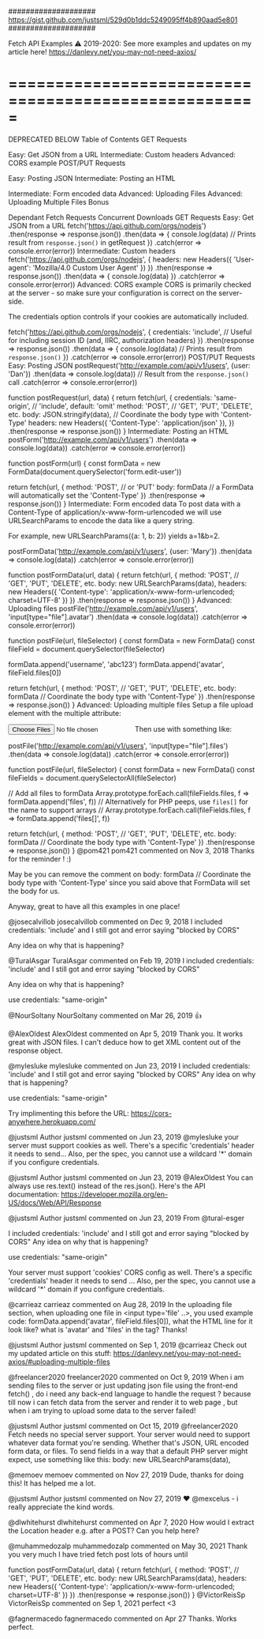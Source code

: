
####################
<br>
https://gist.github.com/justsml/529d0b1ddc5249095ff4b890aad5e801
<br>
####################


Fetch API Examples
⚠️ 2019-2020: See more examples and updates on my article here!
https://danlevy.net/you-may-not-need-axios/

=====================================================
=====================================================
DEPRECATED BELOW
Table of Contents
GET Requests

Easy: Get JSON from a URL
Intermediate: Custom headers
Advanced: CORS example
POST/PUT Requests

Easy: Posting JSON
Intermediate: Posting an HTML <form>
Intermediate: Form encoded data
Advanced: Uploading Files
Advanced: Uploading Multiple Files
Bonus

Dependant Fetch Requests
Concurrent Downloads
GET Requests
Easy: Get JSON from a URL
fetch('https://api.github.com/orgs/nodejs')
.then(response => response.json())
.then(data => {
  console.log(data) // Prints result from `response.json()` in getRequest
})
.catch(error => console.error(error))
Intermediate: Custom headers
fetch('https://api.github.com/orgs/nodejs', {
  headers: new Headers({
    'User-agent': 'Mozilla/4.0 Custom User Agent'
  })
})
.then(response => response.json())
.then(data => {
  console.log(data)
})
.catch(error => console.error(error))
Advanced: CORS example
CORS is primarily checked at the server - so make sure your configuration is correct on the server-side.

The credentials option controls if your cookies are automatically included.

fetch('https://api.github.com/orgs/nodejs', {
  credentials: 'include', // Useful for including session ID (and, IIRC, authorization headers)
})
.then(response => response.json())
.then(data => {
  console.log(data) // Prints result from `response.json()`
})
.catch(error => console.error(error))
POST/PUT Requests
Easy: Posting JSON
postRequest('http://example.com/api/v1/users', {user: 'Dan'})
  .then(data => console.log(data)) // Result from the `response.json()` call
  .catch(error => console.error(error))

function postRequest(url, data) {
  return fetch(url, {
    credentials: 'same-origin', // 'include', default: 'omit'
    method: 'POST', // 'GET', 'PUT', 'DELETE', etc.
    body: JSON.stringify(data), // Coordinate the body type with 'Content-Type'
    headers: new Headers({
      'Content-Type': 'application/json'
    }),
  })
  .then(response => response.json())
}
Intermediate: Posting an HTML <form>
postForm('http://example.com/api/v1/users')
  .then(data => console.log(data))
  .catch(error => console.error(error))

function postForm(url) {
  const formData = new FormData(document.querySelector('form.edit-user'))

  return fetch(url, {
    method: 'POST', // or 'PUT'
    body: formData  // a FormData will automatically set the 'Content-Type'
  })
  .then(response => response.json())
}
Intermediate: Form encoded data
To post data with a Content-Type of application/x-www-form-urlencoded we will use URLSearchParams to encode the data like a query string.

For example, new URLSearchParams({a: 1, b: 2}) yields a=1&b=2.

postFormData('http://example.com/api/v1/users', {user: 'Mary'})
  .then(data => console.log(data))
  .catch(error => console.error(error))

function postFormData(url, data) {
  return fetch(url, {
    method: 'POST', // 'GET', 'PUT', 'DELETE', etc.
    body: new URLSearchParams(data),
    headers: new Headers({
      'Content-type': 'application/x-www-form-urlencoded; charset=UTF-8'
    })
  })
  .then(response => response.json())
}
Advanced: Uploading files
postFile('http://example.com/api/v1/users', 'input[type="file"].avatar')
  .then(data => console.log(data))
  .catch(error => console.error(error))

function postFile(url, fileSelector) {
  const formData = new FormData()
  const fileField = document.querySelector(fileSelector)
  
  formData.append('username', 'abc123')
  formData.append('avatar', fileField.files[0])

  return fetch(url, {
    method: 'POST', // 'GET', 'PUT', 'DELETE', etc.
    body: formData  // Coordinate the body type with 'Content-Type'
  })
  .then(response => response.json())
}
Advanced: Uploading multiple files
Setup a file upload element with the multiple attribute:

<input type='file' multiple class='files' name='files' />
Then use with something like:

postFile('http://example.com/api/v1/users', 'input[type="file"].files')
  .then(data => console.log(data))
  .catch(error => console.error(error))

function postFile(url, fileSelector) {
  const formData = new FormData()
  const fileFields = document.querySelectorAll(fileSelector)

  // Add all files to formData
  Array.prototype.forEach.call(fileFields.files, f => formData.append('files', f))
  // Alternatively for PHP peeps, use `files[]` for the name to support arrays
  // Array.prototype.forEach.call(fileFields.files, f => formData.append('files[]', f))
  
  return fetch(url, {
    method: 'POST', // 'GET', 'PUT', 'DELETE', etc.
    body: formData  // Coordinate the body type with 'Content-Type'
  })
  .then(response => response.json())
}
@pom421
pom421 commented on Nov 3, 2018
Thanks for the reminder ! :)

May be you can remove the comment on body: formData // Coordinate the body type with 'Content-Type' since you said above that FormData will set the body for us.

Anyway, great to have all this examples in one place!

@josecalvillob
josecalvillob commented on Dec 9, 2018
I included credentials: 'include' and I still got and error saying "blocked by CORS"

Any idea on why that is happening?

@TuralAsgar
TuralAsgar commented on Feb 19, 2019
I included credentials: 'include' and I still got and error saying "blocked by CORS"

Any idea on why that is happening?

use credentials: "same-origin"

@NourSoltany
NourSoltany commented on Mar 26, 2019
👍

@AlexOldest
AlexOldest commented on Apr 5, 2019
Thank you. It works great with JSON files. I can't deduce how to get XML content out of the response object.

@mylesluke
mylesluke commented on Jun 23, 2019
I included credentials: 'include' and I still got and error saying "blocked by CORS"
Any idea on why that is happening?

use credentials: "same-origin"

Try implimenting this before the URL: https://cors-anywhere.herokuapp.com/

@justsml
Author
justsml commented on Jun 23, 2019
@mylesluke your server must support cookies as well. There's a specific 'credentials' header it needs to send... Also, per the spec, you cannot use a wildcard '*' domain if you configure credentials.

@justsml
Author
justsml commented on Jun 23, 2019
@AlexOldest You can always use res.text() instead of the res.json().
Here's the API documentation: https://developer.mozilla.org/en-US/docs/Web/API/Response

@justsml
Author
justsml commented on Jun 23, 2019
From @tural-esger

I included credentials: 'include' and I still got and error saying "blocked by CORS"
Any idea on why that is happening?

use credentials: "same-origin"

Your server must support 'cookies' CORS config as well.
There's a specific 'credentials' header it needs to send ... Also, per the spec, you cannot use a wildcard '*' domain if you configure credentials.

@carrieaz
carrieaz commented on Aug 28, 2019
In the uploading file section, when uploading one file in <input type='file' ..>, you used example code: formData.append('avatar', fileField.files[0]), what the HTML line for it look like? what is 'avatar' and 'files' in the tag? Thanks!

@justsml
Author
justsml commented on Sep 1, 2019
@carrieaz
Check out my updated article on this stuff: https://danlevy.net/you-may-not-need-axios/#uploading-multiple-files

@freelancer2020
freelancer2020 commented on Oct 9, 2019
When i am sending files to the server or just updating json file using the front-end fetch() , do i need any back-end language to handle the request ? because till now i can fetch data from the server and render it to web page , but when i am trying to upload some data to the server failed!

@justsml
Author
justsml commented on Oct 15, 2019
@freelancer2020
Fetch needs no special server support.
Your server would need to support whatever data format you're sending. Whether that's JSON, URL encoded form data, or files.
To send fields in a way that a default PHP server might expect, use something like this: body: new URLSearchParams(data),

@memoev
memoev commented on Nov 27, 2019
Dude, thanks for doing this! It has helped me a lot.

@justsml
Author
justsml commented on Nov 27, 2019
❤️ @mexcelus - i really appreciate the kind words.

@dlwhitehurst
dlwhitehurst commented on Apr 7, 2020
How would I extract the Location header e.g. after a POST? Can you help here?

@muhammedozalp
muhammedozalp commented on May 30, 2021
Thank you very much
I have tried fetch post lots of hours until

function postFormData(url, data) {
      return fetch(url, {
          method: 'POST', // 'GET', 'PUT', 'DELETE', etc.
          body: new URLSearchParams(data),
          headers: new Headers({
              'Content-type': 'application/x-www-form-urlencoded; charset=UTF-8'
          })
    })
    .then(response => response.json())
}
@VictorReisSp
VictorReisSp commented on Sep 1, 2021
perfect <3

@fagnermacedo
fagnermacedo commented on Apr 27
Thanks. Works perfect.
